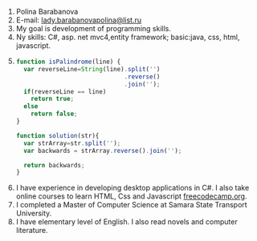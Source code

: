 
1. Polina Barabanova
2. E-mail: lady.barabanovapolina@list.ru
3. My goal is development of programming skills.
4. Ny skills: C#, asp. net mvc4,entity framework; basic:java, css, html, javascript.
5.  ```javascript
    function isPalindrome(line) {
      var reverseLine=String(line).split('')
                                  .reverse()
                                  .join('');
      if(reverseLine == line)
        return true;
      else 
        return false;
    }
    
    function solution(str){
      var strArray=str.split('');
      var backwards = strArray.reverse().join('');

      return backwards;
    }
    ```
6. I have experience in developing desktop applications in C#. I also take online courses to learn HTML, Css and Javascript [freecodecamp.org]( https://www.freecodecamp.org/).
7. I completed a Master of Computer Science at Samara State Transport University.
8. I have elementary level of English. I also read novels and computer literature.
